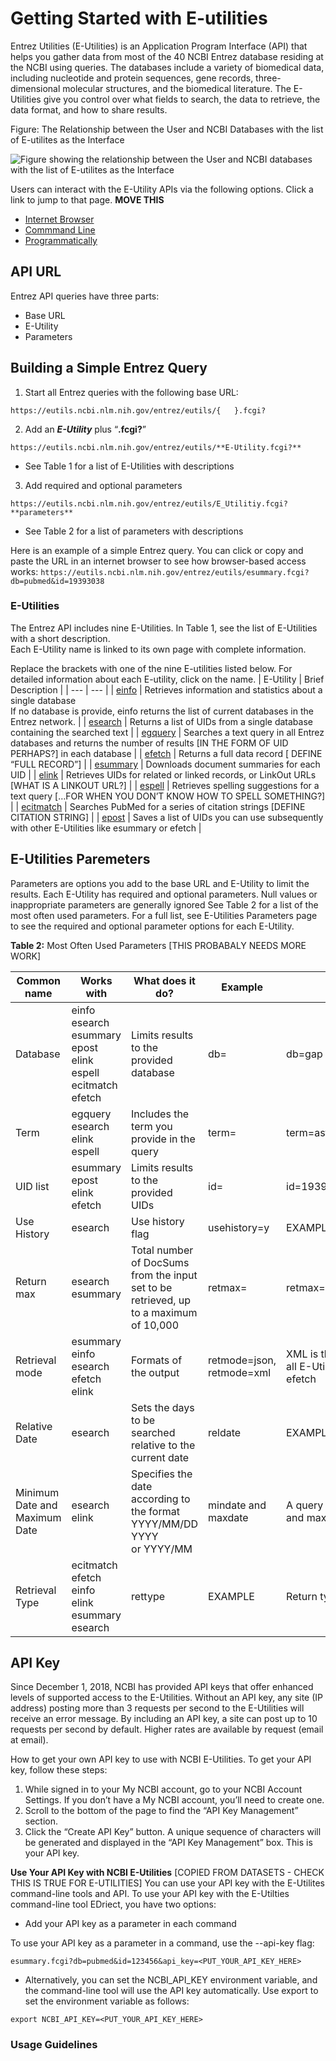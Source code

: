 # Getting Started with E-utilities

Entrez Utilities (E-Utilities) is an Application Program Interface (API) that helps you gather data from most of the 40 NCBI Entrez database residing at the NCBI using queries. The databases include a variety of biomedical data, including nucleotide and protein sequences, gene records, three-dimensional molecular structures, and the biomedical literature.  The E-Utilities give you control over what fields to search, the data to retrieve, the data format, and how to share results. 

Figure: The Relationship between the User and NCBI Databases with the list of E-utilites as the Interface

![Figure showing the relationship between the User and NCBI databases with the list of E-utilites as the Interface](./eutilies/images/figure1.png)

Users can interact with the E-Utility APIs via the following options. Click a link to jump to that page. **MOVE THIS**  
  * [Internet Browser](./access/browser.md)
  * [Commmand Line](./access/commandline.md)
  * [Programmatically](./access/programmatically.md)

## API URL

Entrez API queries have three parts:
 * Base URL
 * E-Utility
 * Parameters

## Building a Simple Entrez Query

 1. Start all Entrez queries with the following base URL:
 
```https://eutils.ncbi.nlm.nih.gov/entrez/eutils/{   }.fcgi?```

 2.	Add an _**E-Utility**_ plus “**.fcgi?**”

```https://eutils.ncbi.nlm.nih.gov/entrez/eutils/**E-Utility.fcgi?**```

  * See Table 1 for a list of E-Utilities with descriptions

 3.	Add required and optional parameters
   
```https://eutils.ncbi.nlm.nih.gov/entrez/eutils/E_Utilitiy.fcgi?**parameters**```

  * See Table 2 for a list of parameters with descriptions

Here is an example of a simple Entrez query. You can click or copy and paste the URL in an internet browser to see how browser-based access works:
```https://eutils.ncbi.nlm.nih.gov/entrez/eutils/esummary.fcgi?db=pubmed&id=19393038```

  

### E-Utilities
The Entrez API includes nine E-Utilities. In Table 1, see the list of E-Utilities with a short description.  
Each E-Utility name is linked to its own page with complete information.  

Replace the brackets with one of the nine E-utilities listed below. For detailed information about each E-utility, click on the name.
| E-Utility   | Brief Description | 
| --- | --- |
|   [einfo](./eutils/einfo.md)   |  Retrieves information and statistics about a single database <br>  If no database is provide, einfo returns the list of current databases in the Entrez network. |
|  [esearch](./eutils/esearch.md)    | Returns a list of UIDs from a single database containing the searched text    |
|  [egquery](./eutils/egquery.md)     |  Searches a text query in all Entrez databases and returns the number of results [IN THE FORM OF UID PERHAPS?]   in each database   |
|    [efetch](./eutils/efetch) | Returns a full data record  [ DEFINE “FULL RECORD”]    |
|   [esummary](./eutils/esummary.md)  	  |  Downloads document summaries for each UID   |
| [elink](./eutils/elink.md)     |  Retrieves UIDs for related or linked records, or LinkOut URLs  [WHAT IS A LINKOUT URL?]   |
| [espell](./eutils/espell.md)     |  	Retrieves spelling suggestions for a text query […FOR WHEN YOU DON’T KNOW HOW TO SPELL SOMETHING?]   |
|  [ecitmatch](./eutils/ecitmatch.md)  	  |  Searches PubMed for a series of citation strings   [DEFINE CITATION STRING]   |
|   	[epost](./eutils/epost.md)   |  Saves a list of UIDs you can use subsequently with other E-Utilities like esummary or efetch   |
   

## E-Utilities Paremeters
Parameters are options you add to the base URL and E-Utility to limit the results.  Each E-Utility has required and optional parameters. Null values or inappropriate parameters are generally ignored
See Table 2 for a list of the most often used parameters.   For a full list, see E-Utilities Parameters page to see the required and optional parameter options for each E-Utility.

**Table 2:** Most Often Used Parameters [THIS PROBABALY NEEDS MORE WORK] 

| Common name      | Works with          | What does it do?         | Example             | Notes     |
| --- | ---  | ---  | ---  | ---  |
| Database | einfo<br> esearch<br> esummary<br> epost<br> elink<br> espell<br> ecitmatch<br>efetch  | Limits results to the provided database | db=<entrez database query name>   | db=gap  |  
| Term    | egquery<br> esearch<br> elink<br> espell        | Includes the term you provide in the query     | term=<text>     | term=asthma     |
| UID list      | esummary<br>epost<br> elink<br> efetch       | Limits results to the provided UIDs    | id=<UID>     | id=19393038,30242208,29453458      |
| Use History      | esearch      | Use history flag            | usehistory=y         |    EXAMPLE                   |
| Return max      | esearch<br>esummary         | Total number of DocSums from the input set to be retrieved, up to a maximum of 10,000 | retmax=<maximum number of results you want>      | retmax=10       |
| Retrieval mode   | esummary<br> einfo<br> esearch<br> efetch<br> elink     | Formats of the output       | retmode=json, retmode=xml      | XML is the default<BR> all E-Utilities support JSON except efetch  |
| Relative Date       | esearch       | Sets the days to be searched relative to the current date   | reldate         |  EXAMPLE      |
| Minimum Date and Maximum Date | esearch<br> elink       | Specifies the date according to the format YYYY/MM/DD<br> YYYY<br> or YYYY/MM | mindate and maxdate    | A query must contain both mindate and maxdate parameters    |
| Retrieval Type     | ecitmatch<br> efetch<br> einfo<br> elink<br> esummary<br> esearch    | rettype     |   EXAMPLE   | Return types vary by E-Utility     |


## API Key

Since December 1, 2018, NCBI has provided API keys that offer enhanced levels of supported access to the E-Utilities. Without an API key, any site (IP address) posting more than 3 requests per second to the E-Utilities will receive an error message. By including an API key, a site can post up to 10 requests per second by default. Higher rates are available by request (email at email). 

How to get your own API key to use with NCBI E-Utilities.
To get your API key, follow these steps:
 1. While signed in to your My NCBI account, go to your NCBI Account Settings. If you don’t have a My NCBI account, you’ll need to create one.
 2. Scroll to the bottom of the page to find the “API Key Management” section.
 3. Click the “Create API Key” button. A unique sequence of characters will be generated and displayed in the “API Key Management” box. This is your API key.

**Use Your API Key with NCBI E-Utilities**   [COPIED FROM DATASETS - CHECK THIS IS TRUE FOR E-UTILITIES]
You can use your API key with the E-Utilites command-line tools and API. To use your API key with the E-Utilties command-line tool EDriect, you have two options:
  * Add your API key as a parameter in each command

To use your API key as a parameter in a command, use the --api-key flag:

```esummary.fcgi?db=pubmed&id=123456&api_key=<PUT_YOUR_API_KEY_HERE>```
  * Alternatively, you can set the NCBI_API_KEY environment variable, and the command-line tool will use the API key automatically. Use export to set the environment variable as follows:

```export NCBI_API_KEY=<PUT_YOUR_API_KEY_HERE>```

### Usage Guidelines


